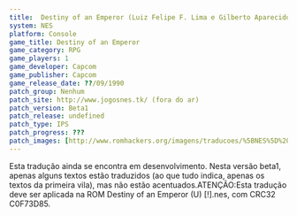 ```yaml
---
title:  Destiny of an Emperor (Luiz Felipe F. Lima e Gilberto Aparecido)
system: NES
platform: Console
game_title: Destiny of an Emperor
game_category: RPG
game_players: 1
game_developer: Capcom
game_publisher: Capcom
game_release_date: ??/09/1990
patch_group: Nenhum
patch_site: http://www.jogosnes.tk/ (fora do ar)
patch_version: Beta1
patch_release: undefined
patch_type: IPS
patch_progress: ???
patch_images: [http://www.romhackers.org/imagens/traducoes/%5BNES%5D%20Destiny%20of%20an%20Emperor%20-%20Luiz%20Felipe%20F.%20Lima%20e%20Gilberto%20Aparecido%20-%201.png,http://www.romhackers.org/imagens/traducoes/%5BNES%5D%20Destiny%20of%20an%20Emperor%20-%20Luiz%20Felipe%20F.%20Lima%20e%20Gilberto%20Aparecido%20-%202.png,http://www.romhackers.org/imagens/traducoes/%5BNES%5D%20Destiny%20of%20an%20Emperor%20-%20Luiz%20Felipe%20F.%20Lima%20e%20Gilberto%20Aparecido%20-%203.png]
---
```

Esta tradução ainda se encontra em desenvolvimento. Nesta versão beta1, apenas alguns textos estão traduzidos (ao que tudo indica, apenas os textos da primeira vila), mas não estão acentuados.ATENÇÃO:Esta tradução deve ser aplicada na ROM Destiny of an Emperor (U) [!].nes, com CRC32 C0F73D85.